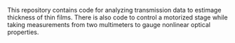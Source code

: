 This repository contains code for analyzing transmission data to estimage thickness of thin films. There is also code to control
a motorized stage while taking measurements from two multimeters to gauge nonlinear optical properties.
